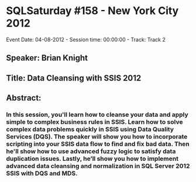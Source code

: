 # SQLSaturday #158 - New York City 2012
Event Date: 04-08-2012 - Session time: 00:00:00 - Track: Track 2
## Speaker: Brian Knight
## Title: Data Cleansing with SSIS 2012
## Abstract:
### In this session, you'll learn how to cleanse your data and apply simple to complex business rules in SSIS. Learn how to solve complex data problems quickly in SSIS using Data Quality Services (DQS). The speaker will show you how to incorporate scripting into your SSIS data flow to find and fix bad data. Then he'll show how to use advanced fuzzy logic to satisfy data duplication issues. Lastly, he’ll show you how to implement advanced data cleansing and normalization in SQL Server 2012 SSIS with DQS and MDS.

